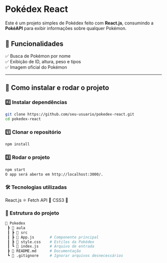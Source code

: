 # Pokédex React

Este é um projeto simples de Pokédex feito com **React.js**, consumindo a **PokéAPI** para exibir informações sobre qualquer Pokémon.

## 📌 Funcionalidades
✅ Busca de Pokémon por nome  
✅ Exibição de ID, altura, peso e tipos  
✅ Imagem oficial do Pokémon  

---

## 🚀 Como instalar e rodar o projeto

### 2️⃣ Instalar dependências
```bash
git clone https://github.com/seu-usuario/pokedex-react.git
cd pokedex-react
```

### 1️⃣ Clonar o repositório
```bash
npm install
```

### 3️⃣ Rodar o projeto
```bash
npm start
O app será aberto em http://localhost:3000/.
```

### 🛠️ Tecnologias utilizadas
React.js ⚛️
Fetch API 📡
CSS3 🎨

### 📜 Estrutura do projeto
```bash
📂 Pokedex
 ┣ 📂 aula
 ┃ ┣ 📂 src
 ┃ ┣ 📜 App.js       # Componente principal
 ┃ ┣ 📜 style.css    # Estilos da Pokédex
 ┃ ┗ 📜 index.js     # Arquivo de entrada
 ┣ 📜 README.md      # Documentação
 ┗ 📜 .gitignore     # Ignorar arquivos desnecessários
```
